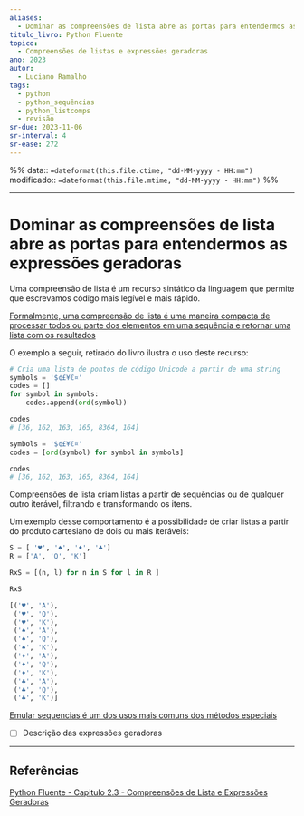 ```yaml
---
aliases:
  - Dominar as compreensões de lista abre as portas para entendermos as expressões geradoras
titulo_livro: Python Fluente
topico:
  - Compreensões de listas e expressões geradoras
ano: 2023
autor:
  - Luciano Ramalho
tags:
  - python
  - python_sequências
  - python_listcomps
  - revisão
sr-due: 2023-11-06
sr-interval: 4
sr-ease: 272
---
```

%%
data:: `=dateformat(this.file.ctime, "dd-MM-yyyy - HH:mm")`
modificado:: `=dateformat(this.file.mtime, "dd-MM-yyyy - HH:mm")`
%%

---
# Dominar as compreensões de lista abre as portas para entendermos as expressões geradoras

Uma compreensão de lista é um recurso sintático da linguagem que permite que escrevamos código mais legível e mais rápido.

[Formalmente, uma compreensão de lista é uma maneira compacta de processar todos ou parte dos elementos em uma sequência e retornar uma lista com os resultados](https://docs.python.org/3/glossary.html#term-list-comprehension)

O exemplo a seguir, retirado do livro ilustra o uso deste recurso:

```python
# Cria uma lista de pontos de código Unicode a partir de uma string
symbols = '$¢£¥€¤'
codes = []
for symbol in symbols:
	codes.append(ord(symbol))

codes
# [36, 162, 163, 165, 8364, 164]
```

```python
symbols = '$¢£¥€¤'
codes = [ord(symbol) for symbol in symbols]

codes
# [36, 162, 163, 165, 8364, 164]
```

Compreensões de lista criam listas a partir de sequências ou de qualquer outro iterável, filtrando e transformando os itens.

Um exemplo desse comportamento é a possibilidade de criar listas a partir do produto cartesiano de dois ou mais iteráveis:

```python
S = [ '♥', '♠', '♦', '♣']
R = ['A', 'Q', 'K']

RxS = [(n, l) for n in S for l in R ]

RxS

[('♥', 'A'),
 ('♥', 'Q'),
 ('♥', 'K'),
 ('♠', 'A'),
 ('♠', 'Q'),
 ('♠', 'K'),
 ('♦', 'A'),
 ('♦', 'Q'),
 ('♦', 'K'),
 ('♣', 'A'),
 ('♣', 'Q'),
 ('♣', 'K')]

```

[Emular sequencias é um dos usos mais comuns dos métodos especiais](15072023170045-emular-sequencias-é-um-dos-usos-mais-comuns-dos-métodos-especiais.md)

- [ ] Descrição das expressões geradoras




---
## Referências 

[Python Fluente - Capitulo 2.3 - Compreensões de Lista e Expressões Geradoras](https://pythonfluente.com/#_compreens%C3%B5es_de_listas_e_express%C3%B5es_geradoras)
